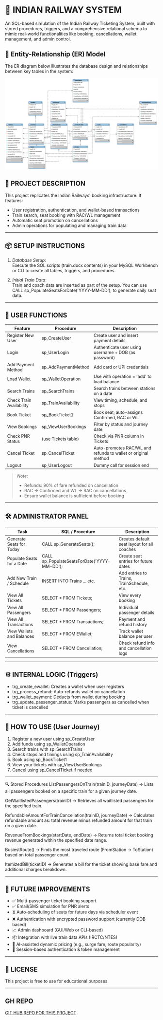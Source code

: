# 🚆 INDIAN RAILWAY SYSTEM

An SQL-based simulation of the Indian Railway Ticketing System, built with stored procedures, triggers, and a comprehensive relational schema to mimic real-world functionalities like booking, cancellations, wallet management, and admin control.


## 🧩 Entity-Relationship (ER) Model

The ER diagram below illustrates the database design and relationships between key tables in the system:

![ER Model](rail_er.png)

## 🧾 PROJECT DESCRIPTION

This project replicates the Indian Railways' booking infrastructure. It features:

- User registration, authentication, and wallet-based transactions
- Train search, seat booking with RAC/WL management
- Automatic seat promotion on cancellations
- Admin operations for populating and managing train data

---

## 📦 SETUP INSTRUCTIONS

1. *Database Setup*:  
   Execute the SQL scripts (train.docx contents) in your MySQL Workbench or CLI to create all tables, triggers, and procedures.

2. *Initial Train Data*:  
   Train and coach data are inserted as part of the setup. You can use CALL sp_PopulateSeatsForDate('YYYY-MM-DD'); to generate daily seat data.

---

## 👤 USER FUNCTIONS

| Feature                        | Procedure               | Description                                                  |
|-------------------------------|--------------------------|--------------------------------------------------------------|
| Register New User             | sp_CreateUser         | Create user and insert payment details                       |
| Login                         | sp_UserLogin          | Authenticate user using username + DOB (as password)         |
| Add Payment Method            | sp_AddPaymentMethod   | Add card or UPI credentials                                  |
| Load Wallet                   | sp_WalletOperation    | Use with operation = 'add' to load balance                 |
| Search Trains                 | sp_SearchTrains       | Search trains between stations on a date                     |
| Check Train Availability      | sp_TrainAvailability  | View timing, schedule, and stops                             |
| Book Ticket                   | sp_BookTicket1        | Book seat; auto-assigns Confirmed, RAC or WL                 |
| View Bookings                 | sp_ViewUserBookings   | Filter by status and journey date                            |
| Check PNR Status              | (use Tickets table)   | Check via PNR column in Tickets                          |
| Cancel Ticket                 | sp_CancelTicket       | Auto-promotes RAC/WL and refunds to wallet or original method |
| Logout                        | sp_UserLogout         | Dummy call for session end                                   |

> *Note*:
> - Refunds: 90% of fare refunded on cancellation  
> - RAC → Confirmed and WL → RAC on cancellations  
> - Ensure wallet balance is sufficient before booking

---

## 🛠 ADMINISTRATOR PANEL

| Task                            | SQL / Procedure                 | Description                                        |
|---------------------------------|----------------------------------|----------------------------------------------------|
| Generate Seats for Today       | CALL sp_GenerateSeats();      | Creates default seat layout for all coaches        |
| Populate Seats for a Date      | CALL sp_PopulateSeatsForDate('YYYY-MM-DD'); | Create seat entries for future dates              |
| Add New Train / Schedule       | INSERT INTO Trains ... etc.   | Add entries to Trains, TrainSchedule, etc.     |
| View All Tickets               | SELECT * FROM Tickets;        | View every booking                                 |
| View All Passengers            | SELECT * FROM Passengers;     | Individual passenger details                       |
| View All Transactions          | SELECT * FROM Transactions;   | Payment and refund history                         |
| View Wallets and Balances      | SELECT * FROM EWallet;        | Track wallet balance per user                      |
| View Cancellations             | SELECT * FROM Cancellation;   | Check refund info and cancellation logs            |

---

## ⚙ INTERNAL LOGIC (Triggers)

- trg_create_ewallet: Creates a wallet when user registers
- trg_process_refund: Auto-refunds wallet on cancellation
- trg_wallet_payment: Deducts from wallet during booking
- trg_update_passenger_status: Marks passengers as cancelled when ticket is cancelled

---

## 🧭 HOW TO USE (User Journey)

1. Register a new user using sp_CreateUser
2. Add funds using sp_WalletOperation
3. Search trains with sp_SearchTrains
4. Check stops and timings using sp_TrainAvailability
5. Book using sp_BookTicket1
6. View your tickets with sp_ViewUserBookings
7. Cancel using sp_CancelTicket if needed

---

🔍 Stored Procedures 
ListPassengersOnTrain(trainID, journeyDate)
→ Lists all passengers booked on a specific train for a given journey date.

GetWaitlistedPassengers(trainID)
→ Retrieves all waitlisted passengers for the specified train.

RefundableAmountForTrainCancellation(trainID, journeyDate)
→ Calculates refundable amount as: total revenue minus refunded amount for that train on a given date.

RevenueFromBookings(startDate, endDate)
→ Returns total ticket booking revenue generated within the specified date range.

BusiestRoute()
→ Finds the most traveled route (FromStation → ToStation) based on total passenger count.

ItemizedBill(ticketID)
→ Generates a bill for the ticket showing base fare and additional charges breakdown.

---

## 🔮 FUTURE IMPROVEMENTS

- ✅ Multi-passenger ticket booking support
- ✅ Email/SMS simulation for PNR alerts
- ⏳ Auto-scheduling of seats for future days via scheduler event
- ❌ Authentication with encrypted password support (currently DOB-based)
- 📈 Admin dashboard (GUI/Web or CLI-based)
- 📦 Integration with live train data APIs (IRCTC/NTES)
- 🧠 AI-assisted dynamic pricing (e.g., surge fare, route popularity)
- 🔐 Session-based authentication & token management

---

## 📄 LICENSE

This project is free to use for educational purposes.

---
## GH REPO

[GIT HUB REPO FOR THIS PROJECT](https://github.com/01prakash-aditya/Railway_Booking_System)

